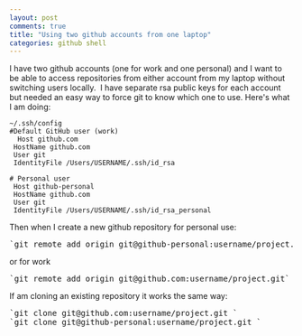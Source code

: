 ```yaml
---
layout: post
comments: true
title: "Using two github accounts from one laptop"
categories: github shell
---
```

I have two github accounts (one for work and one personal) and I want to be able to access repositories from either account from my laptop without switching users locally.  I have separate rsa public keys for each account but needed an easy way to force git to know which one to use. Here's what I am doing:
<pre><code>~/.ssh/config
#Default GitHub user (work)
  Host github.com   
 HostName github.com   
 User git   
 IdentityFile /Users/USERNAME/.ssh/id_rsa   

# Personal user  
 Host github-personal   
 HostName github.com   
 User git   
 IdentityFile /Users/USERNAME/.ssh/id_rsa_personal </code></pre>
Then when I create a new github repository for personal use:
<pre>`git remote add origin git@github-personal:username/project.git`</pre>
or for work
<pre>`git remote add origin git@github.com:username/project.git`</pre>
If am cloning an existing repository it works the same way:
<pre>`git clone git@github.com:username/project.git `
`git clone git@github-personal:username/project.git `</pre>
